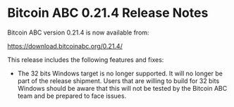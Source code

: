 # Bitcoin ABC 0.21.4 Release Notes

Bitcoin ABC version 0.21.4 is now available from:

  <https://download.bitcoinabc.org/0.21.4/>

This release includes the following features and fixes:
 - The 32 bits Windows target is no longer supported. It will no longer be part
   of the release shipment. Users that are willing to build for 32 bits Windows
   should be aware that this will not be tested by the Bitcoin ABC team and be
   prepared to face issues.
